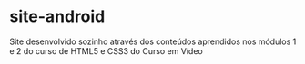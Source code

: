 # site-android
 Site desenvolvido sozinho através dos conteúdos aprendidos nos módulos 1 e 2 do curso de HTML5 e CSS3 do Curso em Vídeo
